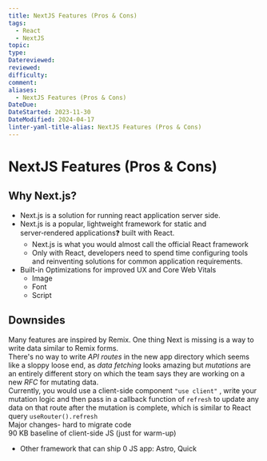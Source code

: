 ```yaml
---
title: NextJS Features (Pros & Cons)
tags:
  - React
  - NextJS
topic: 
type: 
Datereviewed: 
reviewed: 
difficulty: 
comment: 
aliases:
  - NextJS Features (Pros & Cons)
DateDue: 
DateStarted: 2023-11-30
DateModified: 2024-04-17
linter-yaml-title-alias: NextJS Features (Pros & Cons)
---
```


# NextJS Features (Pros & Cons)

## Why Next.js?

- Next.js is a solution for running react application server side.
- Next.js is a popular, lightweight framework for static and server‑rendered applications❓ built with React.
  - Next.js is what you would almost call the official React framework
  - Only with React, developers need to spend time configuring tools and reinventing solutions for common application requirements.
- Built-in Optimizations for improved UX and Core Web Vitals
  - Image
  - Font
  - Script

## Downsides

Many features are inspired by Remix. One thing Next is missing is a way to write data similar to Remix forms.  
There's no way to write _API routes_ in the new app directory which seems like a sloppy loose end, as _data fetching_ looks amazing but _mutations_ are an entirely different story on which the team says they are working on a new _RFC_ for mutating data.  
Currently, you would use a client-side component `"use client"` , write your mutation logic and then pass in a callback function of `refresh` to update any data on that route after the mutation is complete, which is similar to React query `useRouter().refresh`  
Major changes- hard to migrate code  
90 KB baseline of client-side JS (just for warm-up)

- Other framework that can ship 0 JS app: Astro, Quick

